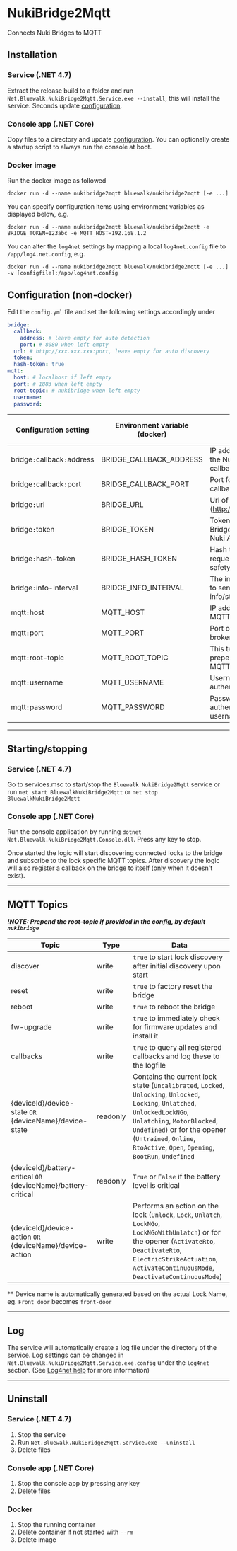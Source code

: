# NukiBridge2Mqtt
 Connects Nuki Bridges to MQTT

## Installation
### Service (.NET 4.7)
Extract the release build to a folder and run `Net.Bluewalk.NukiBridge2Mqtt.Service.exe --install`, this will install the service. Seconds update [configuration](#configuration).

### Console app (.NET Core)
Copy files to a directory and update [configuration](#configuration). You can optionally create a startup script to always run the console at boot.

### Docker image
Run the docker image as followed
```
docker run -d --name nukibridge2mqtt bluewalk/nukibridge2mqtt [-e ...]
```
You can specify configuration items using environment variables as displayed below, e.g.
```
docker run -d --name nukibridge2mqtt bluewalk/nukibridge2mqtt -e BRIDGE_TOKEN=123abc -e MQTT_HOST=192.168.1.2
```

You can alter the `log4net` settings by mapping a local `log4net.config` file to `/app/log4.net.config`, e.g.
```
docker run -d --name nukibridge2mqtt bluewalk/nukibridge2mqtt [-e ...] -v [configfile]:/app/log4net.config
```

## Configuration (non-docker)
Edit the `config.yml` file and set the following settings accordingly under 
```yml
bridge:
  callback:
    address: # leave empty for auto detection
    port: # 8080 when left empty
  url: # http://xxx.xxx.xxx:port, leave empty for auto discovery
  token: 
  hash-token: true
mqtt:
  host: # localhost if left empty
  port: # 1883 when left empty
  root-topic: # nukibridge when left empty
  username:
  password:
```

| Configuration setting | Environment variable (docker) | Description | Default when empty |
|-|-|-|-|
| bridge`:`callback`:`address | BRIDGE_CALLBACK_ADDRESS | IP address / DNS for the Nuki Bridge callbacks | Auto detection |
| bridge`:`callback`:`port | BRIDGE_CALLBACK_PORT | Port for the Nuki Bridge callbacks | `8080` |
| bridge`:`url | BRIDGE_URL | Url of your bridge (http://xxx.xxx.xxx:port) | Auto discovery |
| bridge`:`token | BRIDGE_TOKEN | Token to utilize the Nuki Bridge API (check your Nuki App) | - |
| bridge`:`hash-token | BRIDGE_HASH_TOKEN | Hash the token on requests to ensure safety | `true` |
| bridge`:`info-interval | BRIDGE_INFO_INTERVAL | The interval in seconds to send bridge info/status | `300` |
| mqtt`:`host | MQTT_HOST | IP address / DNS of the MQTT broker | - |
| mqtt`:`port | MQTT_PORT | Port of the MQTT broker | `1883` |
| mqtt`:`root-topic | MQTT_ROOT_TOPIC | This text will be prepended to the MQTT Topic | `nukibridge` |
| mqtt`:`username | MQTT_USERNAME | Username for client authentication | - |
| mqtt`:`password | MQTT_PASSWORD | Password for client authentication (requires username to be set) | - |

---

## Starting/stopping

### Service (.NET 4.7)
Go to services.msc to start/stop the `Bluewalk NukiBridge2Mqtt` service or run `net start BluewalkNukiBridge2Mqtt` or `net stop BluewalkNukiBridge2Mqtt`

### Console app (.NET Core)
Run the console application by running `dotnet Net.Bluewalk.NukiBridge2Mqtt.Console.dll`. Press any key to stop.

Once started the logic will start discovering connected locks to the bridge and subscribe to the lock specific MQTT topics. After discovery the logic will also register a callback on the bridge to itself (only when it doesn't exist).

---

## MQTT Topics

___!NOTE: Prepend the root-topic if provided in the config, by default `nukibridge`___

| Topic | Type | Data |
|-|-|-|
| discover | write | `true` to start lock discovery after initial discovery upon start |
| reset | write | `true` to factory reset the bridge |
| reboot | write | `true` to reboot the bridge |
| fw-upgrade | write | `true` to immediately check for firmware updates and install it |
| callbacks | write | `true` to query all registered callbacks and log these to the logfile |
| {deviceId}/device-state `OR` {deviceName}/device-state | readonly | Contains the current lock state (`Uncalibrated`, `Locked`, `Unlocking`, `Unlocked`, `Locking`, `Unlatched`, `UnlockedLockNGo`, `Unlatching`, `MotorBlocked`, `Undefined`) or for the opener (`Untrained`, `Online`, `RtoActive`, `Open`, `Opening`, `BootRun`, `Undefined` |
| {deviceId}/battery-critical `OR` {deviceName}/battery-critical | readonly | `True` or `False` if the battery level is critical |
| {deviceId}/device-action `OR` {deviceName}/device-action | write | Performs an action on the lock (`Unlock`, `Lock`, `Unlatch`, `LockNGo`, `LockNGoWithUnlatch`) or for the opener (`ActivateRto`, `DeactivateRto`, `ElectricStrikeActuation`, `ActivateContinuousMode`, `DeactivateContinuousMode`) |

** Device name is automatically generated based on the actual Lock Name, eg. `Front door` becomes `front-door`

---

## Log
The service will automatically create a log file under the directory of the service.
Log settings can be changed in `Net.Bluewalk.NukiBridge2Mqtt.Service.exe.config` under the `log4net` section. (See [Log4net help](https://logging.apache.org/log4net/release/manual/configuration.html) for more information)

---

## Uninstall
### Service (.NET 4.7)
1. Stop the service
2. Run `Net.Bluewalk.NukiBridge2Mqtt.Service.exe --uninstall`
3. Delete files

### Console app (.NET Core)
1. Stop the console app by pressing any key
2. Delete files

### Docker
1. Stop the running container
2. Delete container if not started with `--rm`
3. Delete image
